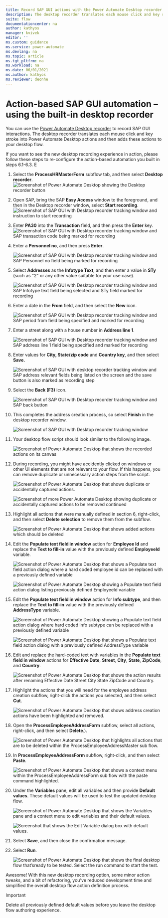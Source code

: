 ```yaml
---
title: Record SAP GUI actions with the Power Automate Desktop recorder. | Microsoft Docs
description: The desktop recorder translates each mouse click and key stroke into Power Automate Desktop actions and adds them to your desktop flow. 
suite: flow
documentationcenter: na
author: kathyos
manager: kvivek
editor: ''
ms.custom: guidance
ms.service: power-automate
ms.devlang: na
ms.topic: article
ms.tgt_pltfrm: na
ms.workload: na
ms.date: 06/01/2021
ms.author: kathyos
ms.reviewer: deonhe
---
```


# Action-based SAP GUI automation – using the built-in desktop recorder 

You can use the [Power Automate Desktop recorder](../../desktop-flows/recording-flow) to record SAP GUI interactions. The desktop recorder translates each mouse click and key stroke into Power Automate Desktop actions and then adds these actions to your desktop flow.

If you want to see the new desktop recording experience in action, please follow these steps to re-configure the action-based automation you built in steps 6.1-6.3. E

1.  Select the **ProcessHRMasterForm** subflow tab, and then select **Desktop recorder**.
   ![Screenshot of Power Automate Desktop showing the Desktop recorder button ](media/desktop-recorder-button.png)

2.  Open SAP, bring the SAP **Easy Access** window to the foreground, and then in the Desktop recorder window, select **Start recording**. 
   ![Screenshot of SAP GUI with Desktop recorder tracking window and instruction to start recording ](media/desktop-recorder-tracking-window-start-recording.png)

3.  Enter **PA30** into the **Transaction** field, and then press the **Enter** key.
   ![Screenshot of SAP GUI with Desktop recorder tracking window and SAP transaction code being marked for recording ](media/desktop-recorder-tracking-with-SAP-transaction-code.png)

4. Enter a **Personnel no**, and then press **Enter**.

   ![Screenshot of SAP GUI with Desktop recorder tracking window and SAP Personnel no  field being marked for recording ](media/desktop-recorder-tracking-with-SAP-personnel-no.png)

5. Select **Addresses** as the **Infotype Text**, and then enter a value in **STy** (such as "2" or any other value suitable for your use case).

   ![Screenshot of SAP GUI with Desktop recorder tracking window and SAP Infotype text field being selected and STy field marked for recording ](media/desktop-recorder-tracking-with-SAP-infotype.png)

6. Enter a date in the **From** field, and then select the **New** icon.

   ![Screenshot of SAP GUI with Desktop recorder tracking window and SAP period from field being specified and marked for recording ](media/desktop-recorder-tracking-with-SAP-period-from.png)

7. Enter a street along with a house number in **Address line 1**.

   ![Screenshot of SAP GUI with Desktop recorder tracking window and SAP address line 1 field being specified and marked for recording ](media/desktop-recorder-tracking-with-SAP-address-line.png)

8. Enter values for **City, State/zip code** and **Country key**, and then select **Save.**

   ![Screenshot of SAP GUI with desktop recorder tracking window and SAP address relevant fields being listed on the screen and the save button is also marked as recording step ](media/desktop-recorder-tracking-with-SAP-address-fields-and-save-button.png)

9. Select the **Back (F3)** icon.

   ![Screenshot of SAP GUI with Desktop recorder tracking window and SAP back button ](media/desktop-recorder-tracking-with-SAP-back-button.png)

10. This completes the address creation process, so select **Finish** in the desktop recorder window.

    ![Screenshot of SAP GUI with Desktop recorder tracking window ](media/SAP-gui-with-desktop-recorder-tracking.png)

11. Your desktop flow script should look similar to the following image.

    ![Screenshot of Power Automate Desktop that shows the recorded actions on its canvas ](media/PAD-showing-recorded-actions.png)

12. During recording, you might have accidently clicked on windows or other UI elements that are not relevant to your flow. If this happens, you can remove duplicate or unnecessary action steps from the script.

    ![Screenshot of Power Automate Desktop that shows duplicate or accidentally captured actions.](media/PAD-showing-actions-to-be-removed.png)

    ![Screenshot of more Power Automate Desktop showing duplicate or accidentally captured actions to be removed  continued  ](media/PAD-showing-more-actions-to-be-removed.png)

13. Highlight all actions that were manually defined in section 6, right-click, and then select **Delete selection** to remove them from the subflow.

    ![Screenshot of Power Automate Desktop that shows added actions which should be deleted ](media/PAD-with-actions-to-be-deleted.png)

14. Edit the **Populate text field in window** action for **Employee Id** and replace the **Text to fill-in** value with the previously defined **EmployeeId** variable.

    ![Screenshot of Power Automate Desktop that shows a Populate text field action dialog where a hard coded employee id can be replaced with a previously defined variable ](media/PAD-with-populate-text-with-hard-coded-employee-id.png)

    ![Screenshot of Power Automate Desktop showing a Populate text field action dialog listing previously defined EmployeeId variable ](media/PAD-with-populate-text-with-employee-id-variable.png)

15. Edit the **Populate text field in window** action for **Info subtype**, and then replace the **Text to fill-in** value with the previously defined **AddressType** variable.

    ![Screenshot of Power Automate Desktop showing a Populate text field action dialog where hard coded info subtype can be replaced with a previously defined variable ](media/PAD-with-populate-text-with-info-subtype.png)

    ![Screenshot of Power Automate Desktop that shows a Populate text field action dialog with a  previously defined AddressType variable ](media/PAD-with-populate-text-with-addresstype-variable.png) 

16. Edit and replace the hard-coded text with variables in the **Populate text field in window** actions for **Effective Date**, **Street**, **City**, **State**, **ZipCode**, and **Country**.

    ![Screenshot of Power Automate Desktop that shows the action results after renaming Effective Date  Street  City  State  ZipCode  and Country. ](media/PAD-after-renaming-fields.png)

17. Highlight the actions that you will need for the employee address creation subflow, right-click the actions you selected, and then select **Cut**.

    ![Screenshot of Power Automate Desktop that shows address creation actions have been highlighted and removed. ](media/PAD-with-address-actions-highlighted.png)

18. Open the **ProcessEmployeeAddressForm** subflow, select all actions,  right-click, and then select **Delete**.).

    ![Screenshot of Power Automate Desktop that highlights all actions that are to be deleted within the ProcessEmployeeAddressMaster sub flow.](media/PAD-with-actions-deleted-in-processemployeeaddressmaster.png)

19. In **ProcessEmployeeAddressForm** subflow, right-click, and then select **Paste**.

    ![Screenshot of Power Automate Desktop that shows a context menu within the ProcessEmployeeAddressForm sub flow with the paste command highlighted.](media/PAD-with-processemployeeaddressmaster-subflow-and-paste.png)

20. Under the **Variables** pane, edit all variables and then provide **Default values**. These default values will be used to test the updated desktop flow.

    ![Screenshot of Power Automate Desktop that shows the Variables pane and a context menu to edit variables and their default values. ](media/PAD-with-variables-pane-and-edit-variables.png)

    ![Screenshot that shows the Edit Variable dialog box with default values.](media/edit-variable-dialog-with-default-values.png)

21. Select **Save**, and then close the confirmation message.

22. Select **Run**.

    ![Screenshot of Power Automate Desktop that shows the final desktop flow that’sready to be tested. Select the run command to start the test.](media/PAD-with-final-UI-flow-ready-to-be-tested.png)

Awesome! With this new desktop recording option, some minor action tweaks, and a bit of refactoring, you've reduced development time and simplified the overall desktop flow action definition process.

>[!IMPORTANT]
>Delete all previously defined default values before you leave the desktop flow authoring experience.
